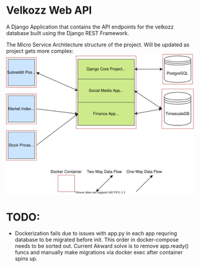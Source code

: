 # Velkozz Web API
A Django Application that contains the API endpoints for the velkozz database built using the Django REST Framework.

The Micro Service Architecture structure of the project. Will be updated as project gets more complex:
![Image Not Found](./resources/Velkozz_Project.svg) 



# TODO:
- Dockerization fails due to issues with app.py in each app requring database to be migrated before init. This order in docker-compose needs to be sorted out. Current Akward solve is to remove app.ready() funcs and manually make migrations via docker exec after container spins up.